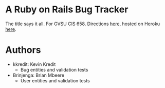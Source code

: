 
# A Ruby on Rails Bug Tracker
The title says it all. For GVSU CIS 658. Directions
[here](https://cis.gvsu.edu/~kurmasz/Teaching/Courses/W19/CIS658/Homework/CIS658_Homework4.pdf),
hosted on Heroku [here](https://bugtracker-mb-kk.herokuapp.com/).

# Authors
- kkredit: Kevin Kredit
  - Bug entities and validation tests
- Brinjenga: Brian Mbeere
  - User entities and validation tests
